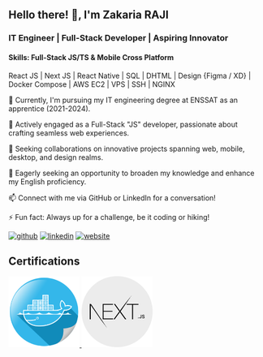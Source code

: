 ## Hello there! 👋, I'm **Zakaria RAJI**

### IT Engineer | Full-Stack Developer | Aspiring Innovator

#### Skills: Full-Stack JS/TS & Mobile Cross Platform

React JS | Next JS | React Native | SQL | DHTML | Design {Figma / XD} | Docker Compose | AWS EC2 | VPS | SSH | NGINX

🔭 Currently, I'm pursuing my IT engineering degree at ENSSAT as an apprentice (2021-2024).

🌱 Actively engaged as a Full-Stack "JS" developer, passionate about crafting seamless web experiences.

💪 Seeking collaborations on innovative projects spanning web, mobile, desktop, and design realms.

🤔 Eagerly seeking an opportunity to broaden my knowledge and enhance my English proficiency.

📫 Connect with me via GitHub or LinkedIn for a conversation!

⚡ Fun fact: Always up for a challenge, be it coding or hiking!

[<img src='https://img.shields.io/badge/GitHub-100000?style=for-the-badge&logo=github&logoColor=white' alt='github' height='40'>](https://github.com/RAJI-Zakaria) [<img src='https://img.shields.io/badge/LinkedIn-0077B5?style=for-the-badge&logo=linkedin&logoColor=white' alt='linkedin' height='40'>](https://www.linkedin.com/in/zakariaraji/) [<img src='https://img.shields.io/badge/Portfolio-255E63?style=for-the-badge&logo=About.me&logoColor=white' alt='website' height='40'>](https://airakaz.fr/)

<!-- add certifications nextjs and docker -->

## Certifications

<a href="https://github.com/RAJI-Zakaria">
  <img src="./assets/docker.png" alt="docker-certification" height="140">
</a>
<a href="./assets/certificate-of-completion-for-mastering-next-js-13-with-typescript.pdf">
  <img src="./assets/next.js.webp" alt="next.js certification" height="140">
</a>
